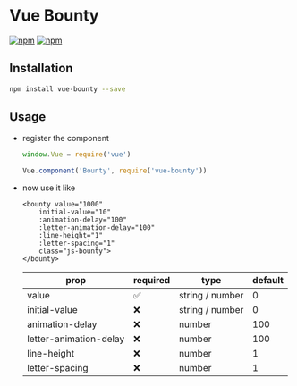 # Vue Bounty

[![npm](https://img.shields.io/npm/v/vue-bounty.svg?style=for-the-badge)](https://www.npmjs.com/package/vue-bounty) [![npm](https://img.shields.io/npm/dt/vue-bounty.svg?style=for-the-badge)](https://www.npmjs.com/package/vue-bounty)

## Installation

```bash
npm install vue-bounty --save
```

## Usage

- register the component

    ```js
    window.Vue = require('vue')

    Vue.component('Bounty', require('vue-bounty'))
    ```

- now use it like
    ```vue
    <bounty value="1000"
        initial-value="10"
        :animation-delay="100"
        :letter-animation-delay="100"
        :line-height="1"
        :letter-spacing="1"
        class="js-bounty">
    </bounty>
    ```

    |          prop          |      required      |       type      |  default  |
    |------------------------|--------------------|-----------------|-----------|
    | value                  | :white_check_mark: | string / number | 0         |
    | initial-value          | :x:                | string / number | 0         |
    | animation-delay        | :x:                | number          | 100       |
    | letter-animation-delay | :x:                | number          | 100       |
    | line-height            | :x:                | number          | 1         |
    | letter-spacing         | :x:                | number          | 1         |
